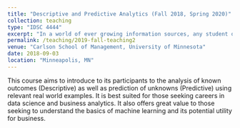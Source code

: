 ```yaml
---
title: "Descriptive and Predictive Analytics (Fall 2018, Spring 2020)"
collection: teaching
type: "IDSC 4444"
excerpt: "In a world of ever growing information sources, any student of business should be equipped with the ability to analyze data to produce actionable insights. Equally important is the capacity to understand such analysis and to present it to key stakeholders. IDSc 4444 offers an introduction to basics of data manipulation, visualization and analysis for business intelligence."
permalink: /teaching/2019-fall-teaching2
venue: "Carlson School of Management, University of Minnesota"
date: 2018-09-03
location: "Minneapolis, MN"
---
```


This course aims to introduce to its participants to the analysis of known outcomes (Descriptive) as well as prediction of unknowns (Predictive) using relevant real world examples. It is best suited for those seeking careers in data science and business analytics. It also offers great value to those seeking to understand the basics of machine learning and its potential utility for business.